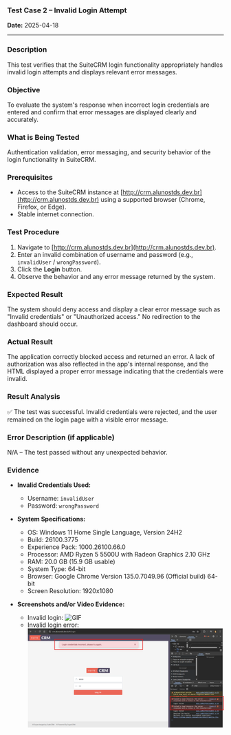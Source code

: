 ### **Test Case 2 – Invalid Login Attempt**

**Date:** 2025-04-18

---

### Description

This test verifies that the SuiteCRM login functionality appropriately handles invalid login attempts and displays relevant error messages.

### Objective

To evaluate the system's response when incorrect login credentials are entered and confirm that error messages are displayed clearly and accurately.

### What is Being Tested

Authentication validation, error messaging, and security behavior of the login functionality in SuiteCRM.

### Prerequisites

- Access to the SuiteCRM instance at [http://crm.alunostds.dev.br](http://crm.alunostds.dev.br) using a supported browser (Chrome, Firefox, or Edge).
- Stable internet connection.

### Test Procedure

1. Navigate to [http://crm.alunostds.dev.br](http://crm.alunostds.dev.br).
2. Enter an invalid combination of username and password (e.g., `invalidUser` / `wrongPassword`).
3. Click the **Login** button.
4. Observe the behavior and any error message returned by the system.

### Expected Result

The system should deny access and display a clear error message such as "Invalid credentials" or "Unauthorized access." No redirection to the dashboard should occur.

### Actual Result

The application correctly blocked access and returned an error. A lack of authorization was also reflected in the app's internal response, and the HTML displayed a proper error message indicating that the credentials were invalid.

### Result Analysis

✅ The test was successful. Invalid credentials were rejected, and the user remained on the login page with a visible error message.

### Error Description (if applicable)

N/A – The test passed without any unexpected behavior.

### Evidence

- **Invalid Credentials Used:**
  - Username: `invalidUser`
  - Password: `wrongPassword`

- **System Specifications:**
  - OS: Windows 11 Home Single Language, Version 24H2
  - Build: 26100.3775
  - Experience Pack: 1000.26100.66.0
  - Processor: AMD Ryzen 5 5500U with Radeon Graphics 2.10 GHz
  - RAM: 20.0 GB (15.9 GB usable)
  - System Type: 64-bit
  - Browser: Google Chrome Version 135.0.7049.96 (Official build) 64-bit
  - Screen Resolution: 1920x1080

- **Screenshots and/or Video Evidence:**
  - Invalid login:
    ![GIF](https://github.com/user-attachments/assets/a3350654-b821-4a50-80e6-5091284bf72b)
  - Invalid login error:
    ![Invalid login attempt showing error message](../evidence/test02-loginfailed.png)

